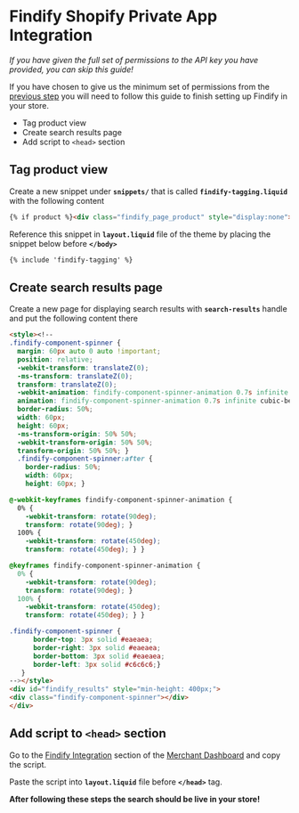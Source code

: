 # Findify Shopify Private App Integration

_If you have given the full set of permissions to the API key you have provided, you can skip this guide!_

If you have chosen to give us the minimum set of permissions from the [previous step](onboarding/shopify/README.md) you will need to follow this guide to finish setting up Findify in your store. 

* Tag product view
* Create search results page
* Add script to `<head>` section


## Tag product view

Create a new snippet under __`snippets/`__ that is called __`findify-tagging.liquid`__ with the following content

```html
{% if product %}<div class="findify_page_product" style="display:none">{{product.id}}</div>{% endif %}
```

Reference this snippet in __`layout.liquid`__ file of the theme by placing the snippet below before __`</body>`__

```html
{% include 'findify-tagging' %}
```
## Create search results page

Create a new page for displaying search results with __`search-results`__ handle and put the following content there

```html
<style><!--
.findify-component-spinner {
  margin: 60px auto 0 auto !important;
  position: relative;
  -webkit-transform: translateZ(0);
  -ms-transform: translateZ(0);
  transform: translateZ(0);
  -webkit-animation: findify-component-spinner-animation 0.7s infinite cubic-bezier(0.67, 0.35, 0.7, 0.8);
  animation: findify-component-spinner-animation 0.7s infinite cubic-bezier(0.67, 0.35, 0.7, 0.8);
  border-radius: 50%;
  width: 60px;
  height: 60px;
  -ms-transform-origin: 50% 50%;
  -webkit-transform-origin: 50% 50%;
  transform-origin: 50% 50%; }
  .findify-component-spinner:after {
    border-radius: 50%;
    width: 60px;
    height: 60px; }

@-webkit-keyframes findify-component-spinner-animation {
  0% {
    -webkit-transform: rotate(90deg);
    transform: rotate(90deg); }
  100% {
    -webkit-transform: rotate(450deg);
    transform: rotate(450deg); } }

@keyframes findify-component-spinner-animation {
  0% {
    -webkit-transform: rotate(90deg);
    transform: rotate(90deg); }
  100% {
    -webkit-transform: rotate(450deg);
    transform: rotate(450deg); } }

.findify-component-spinner {
      border-top: 3px solid #eaeaea;
      border-right: 3px solid #eaeaea;
      border-bottom: 3px solid #eaeaea;
      border-left: 3px solid #c6c6c6;}
   }
--></style>
<div id="findify_results" style="min-height: 400px;">
<div class="findify-component-spinner"></div>
</div>
```

## Add script to `<head>` section

Go to the [Findify Integration](https://dashboard.findify.io/#/dashboard/integration-details) section of the [Merchant Dashboard](https://dashboard.findify.io) and copy the script. 

Paste the script into __`layout.liquid`__ file before __`</head>`__ tag.

__After following these steps the search should be live in your store!__